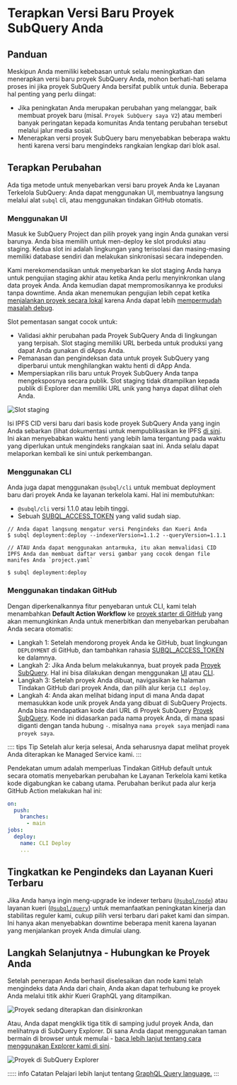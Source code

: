 # Terapkan Versi Baru Proyek SubQuery Anda

## Panduan

Meskipun Anda memiliki kebebasan untuk selalu meningkatkan dan menerapkan versi baru proyek SubQuery Anda, mohon berhati-hati selama proses ini jika proyek SubQuery Anda bersifat publik untuk dunia. Beberapa hal penting yang perlu diingat:

- Jika peningkatan Anda merupakan perubahan yang melanggar, baik membuat proyek baru (misal. `Proyek SubQuery saya V2`) atau memberi banyak peringatan kepada komunitas Anda tentang perubahan tersebut melalui jalur media sosial.
- Menerapkan versi proyek SubQuery baru menyebabkan beberapa waktu henti karena versi baru mengindeks rangkaian lengkap dari blok asal.

## Terapkan Perubahan

Ada tiga metode untuk menyebarkan versi baru proyek Anda ke Layanan Terkelola SubQuery: Anda dapat menggunakan UI, membuatnya langsung melalui alat `subql` cli, atau menggunakan tindakan GitHub otomatis.

### Menggunakan UI

Masuk ke SubQuery Project dan pilih proyek yang ingin Anda gunakan versi barunya. Anda bisa memilih untuk men-deploy ke slot produksi atau staging. Kedua slot ini adalah lingkungan yang terisolasi dan masing-masing memiliki database sendiri dan melakukan sinkronisasi secara independen.

Kami merekomendasikan untuk menyebarkan ke slot staging Anda hanya untuk pengujian staging akhir atau ketika Anda perlu menyinkronkan ulang data proyek Anda. Anda kemudian dapat mempromosikannya ke produksi tanpa downtime. Anda akan menemukan pengujian lebih cepat ketika [menjalankan proyek secara lokal](../run_publish/run.md) karena Anda dapat lebih [mempermudah masalah debug](../academy/tutorials_examples/debug-projects.md).

Slot pementasan sangat cocok untuk:

- Validasi akhir perubahan pada Proyek SubQuery Anda di lingkungan yang terpisah. Slot staging memiliki URL berbeda untuk produksi yang dapat Anda gunakan di dApps Anda.
- Pemanasan dan pengindeksan data untuk proyek SubQuery yang diperbarui untuk menghilangkan waktu henti di dApp Anda.
- Mempersiapkan rilis baru untuk Proyek SubQuery Anda tanpa mengeksposnya secara publik. Slot staging tidak ditampilkan kepada publik di Explorer dan memiliki URL unik yang hanya dapat dilihat oleh Anda.

![Slot staging](/assets/img/staging_slot.png)

Isi IPFS CID versi baru dari basis kode proyek SubQuery Anda yang ingin Anda sebarkan (lihat dokumentasi untuk mempublikasikan ke IPFS [di sini](./publish.md). Ini akan menyebabkan waktu henti yang lebih lama tergantung pada waktu yang diperlukan untuk mengindeks rangkaian saat ini. Anda selalu dapat melaporkan kembali ke sini untuk perkembangan.

### Menggunakan CLI

Anda juga dapat menggunakan `@subql/cli` untuk membuat deployment baru dari proyek Anda ke layanan terkelola kami. Hal ini membutuhkan:

- `@subql/cli` versi 1.1.0 atau lebih tinggi.
- Sebuah [SUBQL_ACCESS_TOKEN](../run_publish/ipfs.md#prepare-your-subql-access-token) yang valid sudah siap.

```shell
// Anda dapat langsung mengatur versi Pengindeks dan Kueri Anda
$ subql deployment:deploy --indexerVersion=1.1.2 --queryVersion=1.1.1

// ATAU Anda dapat menggunakan antarmuka, itu akan memvalidasi CID IPFS Anda dan membuat daftar versi gambar yang cocok dengan file manifes Anda `project.yaml`

$ subql deployment:deploy
```

### Menggunakan tindakan GitHub

Dengan diperkenalkannya fitur penyebaran untuk CLI, kami telah menambahkan **Default Action Workflow** ke [proyek starter di GitHub](https://github.com/subquery/subql-starter/blob/v1.0.0/.github/workflows/cli-deploy.yml) yang akan memungkinkan Anda untuk menerbitkan dan menyebarkan perubahan Anda secara otomatis:

- Langkah 1: Setelah mendorong proyek Anda ke GitHub, buat lingkungan `DEPLOYMENT` di GitHub, dan tambahkan rahasia [SUBQL_ACCESS_TOKEN](../run_publish/ipfs.md#prepare-your-subql-access-token) ke dalamnya.
- Langkah 2: Jika Anda belum melakukannya, buat proyek pada [Proyek SubQuery](https://project.subquery.network). Hal ini bisa dilakukan dengan menggunakan [UI](#using-the-ui) atau [CLI](#using-the-cli).
- Langkah 3: Setelah proyek Anda dibuat, navigasikan ke halaman Tindakan GitHub dari proyek Anda, dan pilih alur kerja `CLI deploy`.
- Langkah 4: Anda akan melihat bidang input di mana Anda dapat memasukkan kode unik proyek Anda yang dibuat di SubQuery Projects. Anda bisa mendapatkan kode dari URL di Proyek SubQuery [Proyek SubQuery](https://project.subquery.network). Kode ini didasarkan pada nama proyek Anda, di mana spasi diganti dengan tanda hubung `-`. misalnya `nama proyek saya` menjadi `nama proyek saya`.

:::: tips Tip
Setelah alur kerja selesai, Anda seharusnya dapat melihat proyek Anda diterapkan ke Managed Service kami.
:::

Pendekatan umum adalah memperluas Tindakan GitHub default untuk secara otomatis menyebarkan perubahan ke Layanan Terkelola kami ketika kode digabungkan ke cabang utama. Perubahan berikut pada alur kerja GitHub Action melakukan hal ini:

```yml
on:
  push:
    branches:
      - main
jobs:
  deploy:
    name: CLI Deploy
    ...
```

## Tingkatkan ke Pengindeks dan Layanan Kueri Terbaru

Jika Anda hanya ingin meng-upgrade ke indexer terbaru ([`@subql/node`](https://www.npmjs.com/package/@subql/node)) atau layanan kueri ([`@subql/query`](https://www.npmjs.com/package/@subql/query)) untuk memanfaatkan peningkatan kinerja dan stabilitas reguler kami, cukup pilih versi terbaru dari paket kami dan simpan. Ini hanya akan menyebabkan downtime beberapa menit karena layanan yang menjalankan proyek Anda dimulai ulang.

## Langkah Selanjutnya - Hubungkan ke Proyek Anda

Setelah penerapan Anda berhasil diselesaikan dan node kami telah mengindeks data Anda dari chain, Anda akan dapat terhubung ke proyek Anda melalui titik akhir Kueri GraphQL yang ditampilkan.

![Proyek sedang diterapkan dan disinkronkan](/assets/img/projects-deploy-sync.png)

Atau, Anda dapat mengklik tiga titik di samping judul proyek Anda, dan melihatnya di SubQuery Explorer. Di sana Anda dapat menggunakan taman bermain di browser untuk memulai - [baca lebih lanjut tentang cara menggunakan Explorer kami di sini](../run_publish/query.md).

![Proyek di SubQuery Explorer](/assets/img/projects-explorer.png)

::::: info Catatan Pelajari lebih lanjut tentang [GraphQL Query language.](./graphql.md) :::